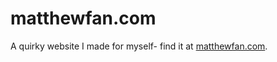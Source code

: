 # matthewfan.com

A quirky website I made for myself- find it at [matthewfan.com](http://www.matthewfan.com).
